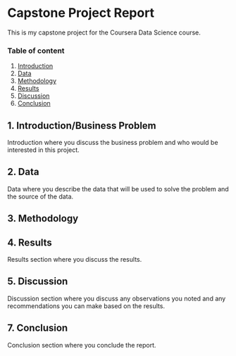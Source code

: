 # Capstone Project Report
This is my capstone project for the Coursera Data Science course.

### Table of content
1. [Introduction](#intro)
2. [Data](#data)
3. [Methodology](#methods)
4. [Results](#methods)
5. [Discussion](#methods)
6. [Conclusion](#methods)

<a name="intro"></a>
## 1. Introduction/Business Problem
Introduction where you discuss the business problem and who would be interested in this project.

<a name="data"></a>
## 2. Data
Data where you describe the data that will be used to solve the problem and the source of the data.

<a name="methods"></a>
## 3. Methodology

<a name="results"></a>
## 4. Results
Results section where you discuss the results.

<a name="discussion"></a>
## 5. Discussion
Discussion section where you discuss any observations you noted and any recommendations you can make based on the results.

<a name="conclusion"></a>
## 7. Conclusion
Conclusion section where you conclude the report.
